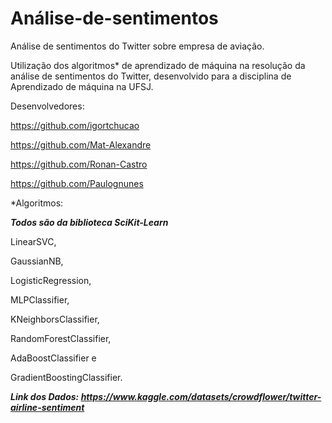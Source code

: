 # Análise-de-sentimentos

Análise de sentimentos do Twitter sobre empresa de aviação.

Utilização dos algoritmos* de aprendizado de máquina na resolução da análise de sentimentos do Twitter, desenvolvido para a disciplina de Aprendizado de máquina na UFSJ.

Desenvolvedores:

https://github.com/igortchucao

https://github.com/Mat-Alexandre

https://github.com/Ronan-Castro

https://github.com/Paulognunes


*Algoritmos:

***Todos são da biblioteca SciKit-Learn***

LinearSVC,

GaussianNB,

LogisticRegression,

MLPClassifier,

KNeighborsClassifier,

RandomForestClassifier,

AdaBoostClassifier e

GradientBoostingClassifier.

***Link dos Dados: https://www.kaggle.com/datasets/crowdflower/twitter-airline-sentiment***
